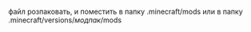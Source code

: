 файл розпаковать, и поместить в папку .minecraft/mods или в папку .minecraft/versions/*модпак*/mods
